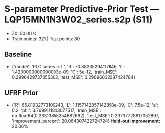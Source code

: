 # S-parameter Predictive-Prior Test — LQP15MN1N3W02_series.s2p (S11)
- Z0: 50.00 Ω
- Train points: 321  |  Test points: 80

## Baseline
- {'model': 'RLC series -> Γ', 'R': 70.88235294117646, 'L': 1.4200000000000003e-09, 'C': 5e-12, 'train_MSE': 0.2996429737355303, 'test_MSE': 0.29696032087424784}

## UFRF Prior
- {'R': 65.81932773109243, 'L': 1.1157142857142858e-09, 'C': 7.5e-12, 'a': 0.2, 'phi': 3.7699111843077517, 'train_MSE': np.float64(0.23313855254682692), 'test_MSE': 0.23737728917052897, 'improvement_percent': 20.064307422724724}
**Held-out improvement:** 20.06%